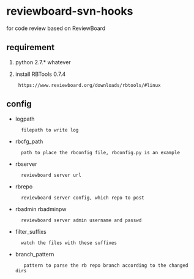 # reviewboard-svn-hooks
for code review based on ReviewBoard

## requirement
1. python 2.7.* whatever
2. install RBTools 0.7.4

    	https://www.reviewboard.org/downloads/rbtools/#linux

## config
* logpath

		filepath to write log

* rbcfg_path

		path to place the rbconfig file, rbconfig.py is an example

* rbserver

		reviewboard server url

* rbrepo

		reviewboard server config, which repo to post

* rbadmin rbadminpw

		reviewboard server admin username and passwd

* filter_suffixs

		watch the files with these suffixes

* branch_pattern

		 pattern to parse the rb repo branch according to the changed dirs
